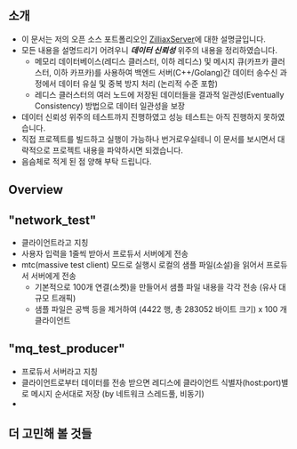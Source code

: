 
## 소개
* 이 문서는 저의 오픈 소스 포트폴리오인 [ZilliaxServer](https://github.com/YangWoomin/ZilliaxServer)에 대한 설명글입니다.
* 모든 내용을 설명드리기 어려우니 ***데이터 신뢰성*** 위주의 내용을 정리하였습니다.
  + 메모리 데이터베이스(레디스 클러스터, 이하 레디스) 및 메시지 큐(카프카 클러스터, 이하 카프카)를 사용하여 백엔드 서버(C++/Golang)간 데이터 송수신 과정에서 데이터 유실 및 중복 방지 처리 (논리적 수준 포함)
  + 레디스 클러스터의 여러 노드에 저장된 데이터들을 결과적 일관성(Eventually Consistency) 방법으로 데이터 일관성을 보장
* 데이터 신뢰성 위주의 테스트까지 진행하였고 성능 테스트는 아직 진행하지 못하였습니다.
* 직접 프로젝트를 빌드하고 실행이 가능하나 번거로우실테니 이 문서를 보시면서 대략적으로 프로젝트 내용을 파악하시면 되겠습니다.
* 음슴체로 적게 된 점 양해 부탁 드립니다.

## Overview


## "network_test"
* 클라이언트라고 지칭
* 사용자 입력을 1줄씩 받아서 프로듀서 서버에게 전송
* mtc(massive test client) 모드로 실행시 로컬의 샘플 파일(소설)을 읽어서 프로듀서 서버에게 전송
  + 기본적으로 100개 연결(소켓)을 만들어서 샘플 파일 내용을 각각 전송 (유사 대규모 트래픽)
  + 샘플 파일은 공백 등을 제거하여 (4422 행, 총 283052 바이트 크기) x 100 개 클라이언트

## "mq_test_producer"
* 프로듀서 서버라고 지칭
* 클라이언트로부터 데이터를 전송 받으면 레디스에 클라이언트 식별자(host:port)별로 메시지 순서대로 저장 (by 네트워크 스레드풀, 비동기)
* 

### 


## 더 고민해 볼 것들

